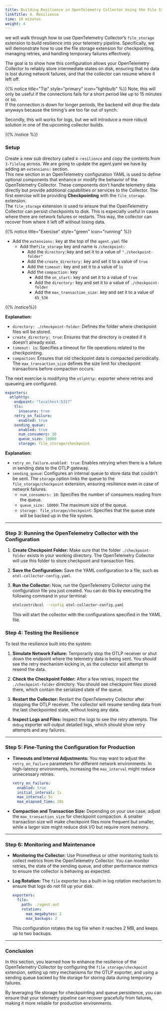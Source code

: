 ```yaml
---
title: Building Resilience in OpenTelemetry Collector Using the File Storage Extension
linkTitle: 4. Resilience
time: 10 minutes
weight: 4
---
```

we will walk through how to use OpenTelemetry Collector’s `file_storage` extension to build resilience into your telemetry pipeline. Specifically, we will demonstrate how to use the file storage extension for checkpointing, managing retries, and handling temporary failures effectively.

The goal is to show how this configuration allows your OpenTelemetry Collector to reliably store intermediate states on disk, ensuring that no data is lost during network failures, and that the collector can resume where it left off.

{{% notice title="Tip" style="primary"  icon="lightbulb" %}}
Note, this will only be useful if the connections fails for a short period like up to 15 minutes or so.  
If the connection is down for longer periods, the backend will drop the data anyways because the timing's are too far out of synch.

Secondly, this will works for logs, but we will introduce a more robust solution in one of the upcoming collector builds.

{{% /notice %}}

### Setup

Create a new sub directory called `4-resilience` and copy the contents from `3-filelog` across.
We are going to update the agent.yaml we have by adding an `extensions:` section.  
This new section in an OpenTelemetry configuration YAML is used to define optional components that enhance or modify the behavior of the OpenTelemetry Collector. These components don’t handle telemetry data directly but provide additional capabilities or services to the Collector.
The first exercise will be providing **Checkpointing** with the  `file_storage` extension.  
The `file_storage` extension is used to ensure that the OpenTelemetry Collector can persist checkpoints to disk. This is especially useful in cases where there are network failures or restarts. This way, the collector can recover from where it left off without losing data.
<!--
2. **Retries** with the `otlp/gateway` exporter.
3. **Queueing** with `sending_queue` and the integration of file storage for resilience.
-->

{{% notice title="Exercise" style="green" icon="running" %}}

- Add the `extensions:` key at the top of the `agent.yaml` file
  - Add the`file_storage` key and name is `/checkpoint:`
      - Add the `directory:`key and set it to a value of `"./checkpoint-folder"`
      - Add the `create_directory:` key and set it to a value of `true`
      - Add the `timeout:` key and set it to a value of `1s`
      - Add the `compaction:` key
         - Add the `on_start:` key and set it to a value of `true`
         -  Add the `directory:` key and set it to a value of `./checkpoint-folder`
         -  Add the `max_transaction_size:` key and set it to a value of  `65_536`

{{% /notice%}}

**Explanation:**

- `directory: ./checkpoint-folder`: Defines the folder where checkpoint files will be stored.
- `create_directory: true`: Ensures that the directory is created if it doesn’t already exist.
- `timeout: 1s`: Specifies a timeout for file operations related to the checkpointing.
- `compaction`: Ensures that old checkpoint data is compacted periodically. The `max_transaction_size` defines the size limit for checkpoint transactions before compaction occurs.

The next exercise is modifying the `otlphttp:` exporter where retries and queueing are configured.

```yaml
exporters:
  otlphttp:
    endpoint: "localhost:5317"
    tls:
      insecure: true
    retry_on_failure:
      enabled: true
    sending_queue:
      enabled: true
      num_consumers: 10
      queue_size: 10000
      storage: file_storage/checkpoint
```

**Explanation:**

- `retry_on_failure.enabled: true`: Enables retrying when there is a failure in sending data to the OTLP gateway.
- `sending_queue`: Configures an internal queue to store data that couldn’t be sent. The `storage` option links the queue to the `file_storage/checkpoint` extension, ensuring resilience even in case of network failures.
  - `num_consumers: 10`: Specifies the number of consumers reading from the queue.
  - `queue_size: 10000`: The maximum size of the queue.
  - `storage: file_storage/checkpoint`: Specifies that the queue state will be backed up in the file system.

---

### Step 3: Running the OpenTelemetry Collector with the Configuration

1. **Create Checkpoint Folder:**
   Make sure that the folder `./checkpoint-folder` exists in your working directory. The OpenTelemetry Collector will use this folder to store checkpoint and transaction files.

2. **Save the Configuration:**
   Save the YAML configuration to a file, such as `otel-collector-config.yaml`.

3. **Run the Collector:**
   Now, run the OpenTelemetry Collector using the configuration file you just created. You can do this by executing the following command in your terminal:

   ```bash
   otelcontribcol --config otel-collector-config.yaml
   ```

   This will start the collector with the configurations specified in the YAML file.

### Step 4: Testing the Resilience

To test the resilience built into the system:

1. **Simulate Network Failure:**
   Temporarily stop the OTLP receiver or shut down the endpoint where the telemetry data is being sent. You should see the retry mechanism kicking in, as the collector will attempt to resend the data.

2. **Check the Checkpoint Folder:**
   After a few retries, inspect the `./checkpoint-folder` directory. You should see checkpoint files stored there, which contain the serialized state of the queue.

3. **Restart the Collector:**
   Restart the OpenTelemetry Collector after stopping the OTLP receiver. The collector will resume sending data from the last checkpointed state, without losing any data.

4. **Inspect Logs and Files:**
   Inspect the logs to see the retry attempts. The `debug` exporter will output detailed logs, which should show retry attempts and any failures.

---

### Step 5: Fine-Tuning the Configuration for Production

- **Timeouts and Interval Adjustments:**
   You may want to adjust the `retry_on_failure` parameters for different network environments. In high-latency environments, increasing the `max_interval` might reduce unnecessary retries.

   ```yaml
   retry_on_failure:
     enabled: true
     initial_interval: 1s
     max_interval: 5s
     max_elapsed_time: 20s
   ```

- **Compaction and Transaction Size:**
   Depending on your use case, adjust the `max_transaction_size` for checkpoint compaction. A smaller transaction size will make checkpoint files more frequent but smaller, while a larger size might reduce disk I/O but require more memory.

---

### Step 6: Monitoring and Maintenance

- **Monitoring the Collector:**
   Use Prometheus or other monitoring tools to collect metrics from the OpenTelemetry Collector. You can monitor retries, the state of the sending queue, and other performance metrics to ensure the collector is behaving as expected.

- **Log Rotation:**
   The `file` exporter has a built-in log rotation mechanism to ensure that logs do not fill up your disk.

   ```yaml
   exporters:
     file:
       path: ./agent.out
       rotation:
         max_megabytes: 2
         max_backups: 2
   ```

   This configuration rotates the log file when it reaches 2 MB, and keeps up to two backups.

---

### Conclusion

In this section, you learned how to enhance the resilience of the OpenTelemetry Collector by configuring the `file_storage/checkpoint` extension, setting up retry mechanisms for the OTLP exporter, and using a sending queue backed by file storage for storing data during temporary failures.

By leveraging file storage for checkpointing and queue persistence, you can ensure that your telemetry pipeline can recover gracefully from failures, making it more reliable for production environments.
